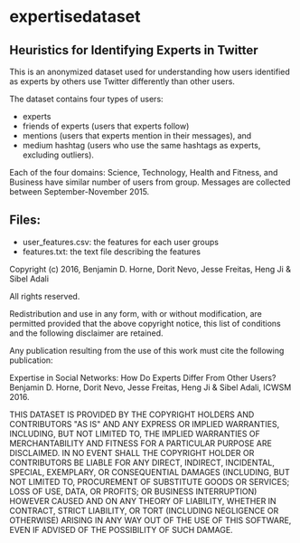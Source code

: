 # expertisedataset

Heuristics for Identifying Experts in Twitter
---------------------------------------------

This is an anonymized dataset used for understanding how users
identified as experts by others use Twitter differently than other
users.

The dataset contains four types of users:

- experts
- friends of experts (users that experts follow)
- mentions (users that experts mention in their messages), and
- medium hashtag (users who use the same hashtags as experts, excluding outliers).

Each of the four domains: Science, Technology, Health and Fitness, and
Business have similar number of users from group. Messages are
collected between September-November 2015.

Files:
-------

- user_features.csv: the features for each user groups
- features.txt: the text file describing the features


Copyright (c) 2016, Benjamin D. Horne, Dorit Nevo, Jesse Freitas, Heng
Ji & Sibel Adali

All rights reserved.

Redistribution and use in any form, with or without modification, are
permitted provided that the above copyright notice, this list of
conditions and the following disclaimer are retained.

Any publication resulting from the use of this work must cite the
following publication:

  Expertise in Social Networks: How Do Experts Differ From Other Users?
  Benjamin D. Horne, Dorit Nevo, Jesse Freitas, Heng Ji & Sibel Adali,
  ICWSM 2016.

THIS DATASET IS PROVIDED BY THE COPYRIGHT HOLDERS AND CONTRIBUTORS
"AS IS" AND ANY EXPRESS OR IMPLIED WARRANTIES, INCLUDING, BUT NOT
LIMITED TO, THE IMPLIED WARRANTIES OF MERCHANTABILITY AND FITNESS FOR
A PARTICULAR PURPOSE ARE DISCLAIMED. IN NO EVENT SHALL THE COPYRIGHT
HOLDER OR CONTRIBUTORS BE LIABLE FOR ANY DIRECT, INDIRECT, INCIDENTAL,
SPECIAL, EXEMPLARY, OR CONSEQUENTIAL DAMAGES (INCLUDING, BUT NOT
LIMITED TO, PROCUREMENT OF SUBSTITUTE GOODS OR SERVICES; LOSS OF USE,
DATA, OR PROFITS; OR BUSINESS INTERRUPTION) HOWEVER CAUSED AND ON ANY
THEORY OF LIABILITY, WHETHER IN CONTRACT, STRICT LIABILITY, OR TORT
(INCLUDING NEGLIGENCE OR OTHERWISE) ARISING IN ANY WAY OUT OF THE USE
OF THIS SOFTWARE, EVEN IF ADVISED OF THE POSSIBILITY OF SUCH DAMAGE.

